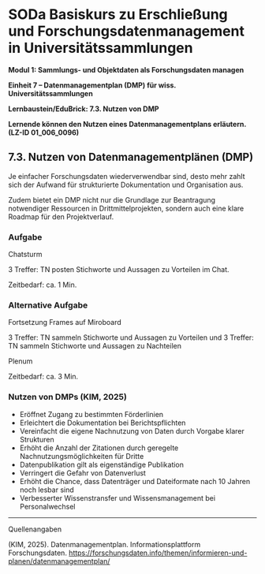 <!--

-->

# SODa Basiskurs zu Erschließung und Forschungsdatenmanagement in Universitätssammlungen

**Modul 1: Sammlungs- und Objektdaten als Forschungsdaten managen**

**Einheit 7 – Datenmanagementplan (DMP) für wiss. Universitätssammlungen**

**Lernbaustein/EduBrick: 7.3. Nutzen von DMP**

**Lernende können den Nutzen eines Datenmanagementplans erläutern. (LZ-ID 01\_006\_0096)**


## 7.3. Nutzen von Datenmanagementplänen (DMP)

Je einfacher Forschungsdaten wiederverwendbar sind, desto mehr zahlt sich der Aufwand für strukturierte Dokumentation und Organisation aus. 

Zudem bietet ein DMP nicht nur die Grundlage zur Beantragung notwendiger Ressourcen in Drittmittelprojekten, sondern auch eine klare Roadmap für den Projektverlauf.

### Aufgabe

Chatsturm

3 Treffer: TN posten Stichworte und Aussagen zu Vorteilen im Chat.

Zeitbedarf: ca. 1 Min.

### Alternative Aufgabe

Fortsetzung Frames auf Miroboard

3 Treffer: TN sammeln Stichworte und Aussagen zu Vorteilen
und
3 Treffer: TN sammeln Stichworte und Aussagen zu Nachteilen

Plenum

Zeitbedarf: ca. 3 Min.

### Nutzen von DMPs (KIM, 2025)

- Eröffnet Zugang zu bestimmten Förderlinien  
- Erleichtert die Dokumentation bei Berichtspflichten  
- Vereinfacht die eigene Nachnutzung von Daten durch Vorgabe klarer Strukturen  
- Erhöht die Anzahl der Zitationen durch geregelte Nachnutzungsmöglichkeiten für Dritte  
- Datenpublikation gilt als eigenständige Publikation  
- Verringert die Gefahr von Datenverlust  
- Erhöht die Chance, dass Datenträger und Dateiformate nach 10 Jahren noch lesbar sind  
- Verbesserter Wissenstransfer und Wissensmanagement bei Personalwechsel  


-----------
Quellenangaben

(KIM, 2025). Datenmanagementplan. Informationsplattform Forschungsdaten. https://forschungsdaten.info/themen/informieren-und-planen/datenmanagementplan/


